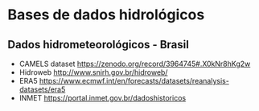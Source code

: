 # Bases de dados hidrológicos
## Dados hidrometeorológicos - Brasil
- CAMELS dataset
https://zenodo.org/record/3964745#.X0kNr8hKg2w
- Hidroweb
http://www.snirh.gov.br/hidroweb/
- ERA5
https://www.ecmwf.int/en/forecasts/datasets/reanalysis-datasets/era5
- INMET
https://portal.inmet.gov.br/dadoshistoricos
